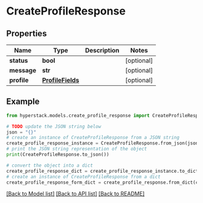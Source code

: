 # CreateProfileResponse


## Properties

Name | Type | Description | Notes
------------ | ------------- | ------------- | -------------
**status** | **bool** |  | [optional] 
**message** | **str** |  | [optional] 
**profile** | [**ProfileFields**](ProfileFields.md) |  | [optional] 

## Example

```python
from hyperstack.models.create_profile_response import CreateProfileResponse

# TODO update the JSON string below
json = "{}"
# create an instance of CreateProfileResponse from a JSON string
create_profile_response_instance = CreateProfileResponse.from_json(json)
# print the JSON string representation of the object
print(CreateProfileResponse.to_json())

# convert the object into a dict
create_profile_response_dict = create_profile_response_instance.to_dict()
# create an instance of CreateProfileResponse from a dict
create_profile_response_form_dict = create_profile_response.from_dict(create_profile_response_dict)
```
[[Back to Model list]](../README.md#documentation-for-models) [[Back to API list]](../README.md#documentation-for-api-endpoints) [[Back to README]](../README.md)


